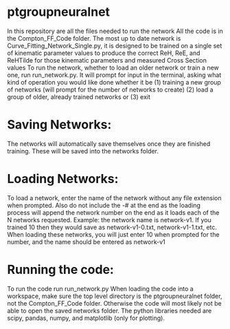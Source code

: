 # ptgroupneuralnet

In this repository are all the files needed to run the network
All the code is in the Compton_FF_Code folder. The most up to date network is Curve_Fitting_Network_Single.py, it is designed to be trained on a single set of kinematic parameter values to produce the correct ReH, ReE, and ReHTilde for those kinematic parameters and measured Cross Section values
To run the network, whether to load an older network or train a new one, run run_network.py.
It will prompt for input in the terminal, asking what kind of operation you would like done whether it be (1) training a new group of networks (will prompt for the number of networks to create) (2) load a group of older, already trained networks or (3) exit

# Saving Networks:
The networks will automatically save themselves once they are finished training. These will be saved into the networks folder.

# Loading Networks:
To load a network, enter the name of the network without any file extension when prompted. Also do not include the -# at the end as the loading process will append the network number on the end as it loads each of the N networks requested.
Example: the network name is network-v1. If you trained 10 then they would save as network-v1-0.txt, network-v1-1.txt, etc.
When loading these networks, you will just enter 10 when prompted for the number, and the name should be entered as network-v1

# Running the code:
To run the code run run_network.py
When loading the code into a workspace, make sure the top level directory is the ptgroupneuralnet folder, not the Compton_FF_Code folder. Otherwise the code will most likely not be able to open the saved networks folder.
The python libraries needed are scipy, pandas, numpy, and matplotlib (only for plotting).

